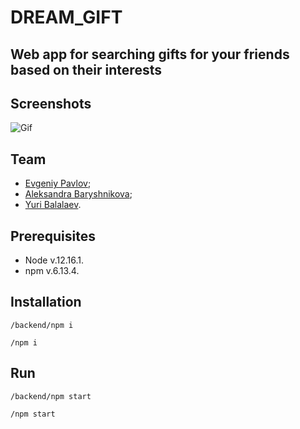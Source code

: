 
# DREAM_GIFT
## Web app for searching gifts for your friends based on their interests

## Screenshots
![Gif](/public/DreamGift.gif)

## Team
- [Evgeniy Pavlov](https://github.com/Malevich930);
- [Aleksandra Baryshnikova](https://github.com/lexie0428);
- [Yuri Balalaev](https://github.com/yuriy2020).

## **Prerequisites**
* Node v.12.16.1.
* npm v.6.13.4.

## **Installation**

`/backend/npm i`

`/npm i`


## **Run**
`/backend/npm start`

`/npm start`
